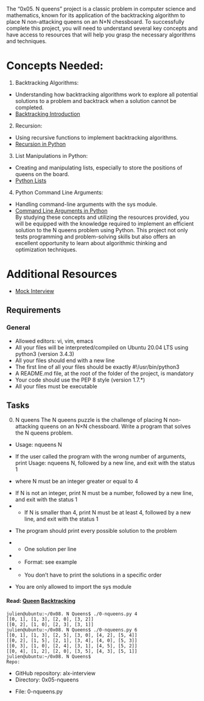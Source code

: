 The “0x05. N queens” project is a classic problem in computer science and mathematics, known for its application of the backtracking algorithm to place N non-attacking queens on an N×N chessboard. To successfully complete this project, you will need to understand several key concepts and have access to resources that will help you grasp the necessary algorithms and techniques.

# Concepts Needed:
1. Backtracking Algorithms:

+ Understanding how backtracking algorithms work to explore all potential solutions to a problem and backtrack when a solution cannot be completed.
+ [Backtracking Introduction]()
2. Recursion:

+ Using recursive functions to implement backtracking algorithms.
+ [Recursion in Python]()
3. List Manipulations in Python:

+ Creating and manipulating lists, especially to store the positions of queens on the board.
+ [Python Lists]()
4. Python Command Line Arguments:

+ Handling command-line arguments with the sys module.
+ [Command Line Arguments in Python]()<br>
By studying these concepts and utilizing the resources provided, you will be equipped with the knowledge required to implement an efficient solution to the N queens problem using Python. This project not only tests programming and problem-solving skills but also offers an excellent opportunity to learn about algorithmic thinking and optimization techniques.

# Additional Resources
+ [Mock Interview]()
## Requirements
### General
+ Allowed editors: vi, vim, emacs
+ All your files will be interpreted/compiled on Ubuntu 20.04 LTS using python3 (version 3.4.3)
+ All your files should end with a new line
+ The first line of all your files should be exactly #!/usr/bin/python3
+ A README.md file, at the root of the folder of the project, is mandatory
+ Your code should use the PEP 8 style (version 1.7.*)
+ All your files must be executable
## Tasks
0. N queens
The N queens puzzle is the challenge of placing N non-attacking queens on an N×N chessboard. Write a program that solves the N queens problem.

+ Usage: nqueens N
- If the user called the program with the wrong number of arguments, print Usage: nqueens N, followed by a new line, and exit with the status 1
+ where N must be an integer greater or equal to 4
- If N is not an integer, print N must be a number, followed by a new line, and exit with the status 1
- - If N is smaller than 4, print N must be at least 4, followed by a new line, and exit with the status 1
+ The program should print every possible solution to the problem
- - One solution per line
- - Format: see example
- - You don’t have to print the solutions in a specific order
+ You are only allowed to import the sys module
#### Read: [Queen]() [Backtracking]()

```
julien@ubuntu:~/0x08. N Queens$ ./0-nqueens.py 4
[[0, 1], [1, 3], [2, 0], [3, 2]]
[[0, 2], [1, 0], [2, 3], [3, 1]]
julien@ubuntu:~/0x08. N Queens$ ./0-nqueens.py 6
[[0, 1], [1, 3], [2, 5], [3, 0], [4, 2], [5, 4]]
[[0, 2], [1, 5], [2, 1], [3, 4], [4, 0], [5, 3]]
[[0, 3], [1, 0], [2, 4], [3, 1], [4, 5], [5, 2]]
[[0, 4], [1, 2], [2, 0], [3, 5], [4, 3], [5, 1]]
julien@ubuntu:~/0x08. N Queens$ 
Repo:
```
+ GitHub repository: alx-interview
+ Directory: 0x05-nqueens
- File: 0-nqueens.py